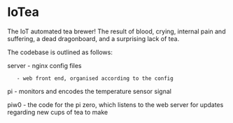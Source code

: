# IoTea
The IoT automated tea brewer!
The result of blood, crying, internal pain and suffering, a dead dragonboard, and a surprising lack of tea.

The codebase is outlined as follows:

server - nginx config files

       - web front end, organised according to the config
       
pi     - monitors and encodes the temperature sensor signal

piw0   - the code for the pi zero, which listens to the web server for updates regarding new cups of tea to make
